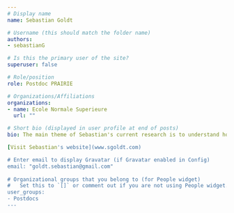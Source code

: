 ```yaml
---
# Display name
name: Sebastian Goldt

# Username (this should match the folder name)
authors:
- sebastianG

# Is this the primary user of the site?
superuser: false

# Role/position
role: Postdoc PRAIRIE

# Organizations/Affiliations
organizations:
- name: Ecole Normale Superieure
  url: ""

# Short bio (displayed in user profile at end of posts)
bio: The main theme of Sebastian's current research is to understand how neural networks manage to perform well, even in regimes where classical learning theory would predict them to fail. Being a theoretical physicist by training, he uses concepts and tools from statistical physics to build models for the key drivers of generalisation of neural networks and analyses their interplay. Before joining the SPHINX group, Sebastian was a post-doc in the group of [Lenka Zdeborová](http://artax.karlin.mff.cuni.cz/~zdebl9am/) at IPhT in Paris. He studied physics at the University of Cambridge and received his PhD from the University of Stuttgart, where he worked on the stochastic thermodynamics of learning under the supervision of Udo Seifert.

[Visit Sebastian's website](www.sgoldt.com)

# Enter email to display Gravatar (if Gravatar enabled in Config)
email: "goldt.sebastian@gmail.com"
  
# Organizational groups that you belong to (for People widget)
#   Set this to `[]` or comment out if you are not using People widget.  
user_groups:
- Postdocs
---
```

